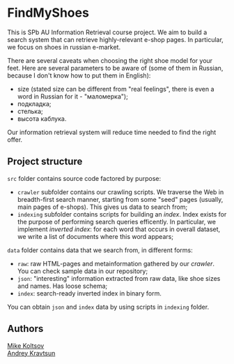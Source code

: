 # FindMyShoes

This is SPb AU Information Retrieval course project. We aim to build a search system that can retrieve highly-relevant e-shop pages. In particular, we focus on shoes in russian e-market.  

There are several caveats when choosing the right shoe model for your feet. Here are several parameters to be aware of (some of them in Russian, because I don't know how to put them in English):
 - size (stated size can be different from "real feelings", there is even a word in Russian for it - "маломерка");
 - подкладка;
 - стелька;
 - высота каблука.
 
Our information retrieval system will reduce time needed to find the right offer.

## Project structure
`src` folder contains source code factored by purpose:
 - `crawler` subfolder contains our crawling scripts. We traverse the Web in breadth-first search manner, starting from some "seed" pages (usually, main pages of e-shops). This gives us data to search from;
 - `indexing` subfolder contains scripts for building an *index*. Index exists for the purpose of performing search queries efficently. In particular, we implement *inverted index*: for each word that occurs in overall dataset, we write a list of documents where this word appears;
 
`data` folder contains data that we search from, in different forms:
 - `raw`: raw HTML-pages and metainformation gathered by our *crawler*. You can check sample data in our repository;
 - `json`: "interesting" information extracted from raw data, like shoe sizes and names. Has loose schema;
 - `index`: search-ready inverted index in binary form.
 
You can obtain `json` and `index` data by using scripts in `indexing` folder.



## Authors
[Mike Koltsov](https://github.com/ItsLastDay)  
[Andrey Kravtsun](https://github.com/kravtsun)
